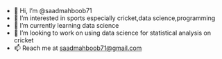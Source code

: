 - 👋 Hi, I’m @saadmahboob71
- 👀 I’m interested in sports especially cricket,data science,programming
- 🌱 I’m currently learning data science
- 💞️ I’m looking to work on using data science for statistical analysis on cricket
- 📫 Reach me at saadmahboob71@gmail.com

<!---
saadmahboob71/saadmahboob71 is a ✨ special ✨ repository because its `README.md` (this file) appears on your GitHub profile.
You can click the Preview link to take a look at your changes.
--->
